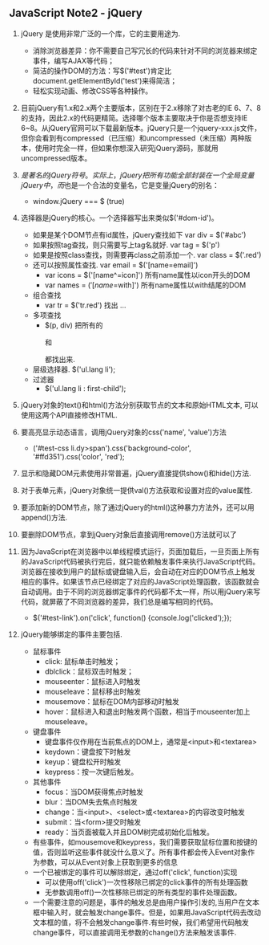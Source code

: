 ## JavaScript Note2 - jQuery

1. jQuery 是使用非常广泛的一个库，它的主要用途为.
  	* 消除浏览器差异：你不需要自己写冗长的代码来针对不同的浏览器来绑定事件，编写AJAX等代码；
  	* 简洁的操作DOM的方法：写$('#test')肯定比document.getElementById('test')来得简洁；
  	* 轻松实现动画、修改CSS等各种操作。

2. 目前jQuery有1.x和2.x两个主要版本，区别在于2.x移除了对古老的IE 6、7、8的支持，因此2.x的代码更精简。选择哪个版本主要取决于你是否想支持IE 6~8。从jQuery官网可以下载最新版本。jQuery只是一个jquery-xxx.js文件，但你会看到有compressed（已压缩）和uncompressed（未压缩）两种版本，使用时完全一样，但如果你想深入研究jQuery源码，那就用uncompressed版本。

3. $是著名的jQuery符号。实际上，jQuery把所有功能全部封装在一个全局变量jQuery中，而$也是一个合法的变量名，它是变量jQuery的别名：
	* window.jQuery === $ (true)

4. 选择器是jQuery的核心。一个选择器写出来类似$('#dom-id')。
	* 如果是某个DOM节点有id属性，jQuery查找如下 var div = $('#abc')
	* 如果按照tag查找，则只需要写上tag名就好. var tag = $('p')
	* 如果是按照class查找，则需要再class之前添加一个. var class = $('.red')
	* 还可以按照属性查找. var email = $('[name=email]')
		* var icons = $('[name\^=icon]') 所有name属性以icon开头的DOM
		* var names = $('[name$=with]') 所有name属性以with结尾的DOM
	* 组合查找
		* var tr = $('tr.red') 找出<tr class='red...'> ... </tr>
	* 多项查找
		* $(p, div) 把所有的<p> 和 <div>都找出来.
	* 层级选择器. $('ul.lang li');
	* 过滤器
		* $('ul.lang li : first-child');

5. jQuery对象的text()和html()方法分别获取节点的文本和原始HTML文本, 可以使用这两个API直接修改HTML.

6. 要高亮显示动态语言，调用jQuery对象的css('name', 'value')方法
	* ('#test-css li.dy>span').css('background-color', '#ffd351').css('color', 'red');

7. 显示和隐藏DOM元素使用非常普遍，jQuery直接提供show()和hide()方法.

8. 对于表单元素，jQuery对象统一提供val()方法获取和设置对应的value属性.

9. 要添加新的DOM节点，除了通过jQuery的html()这种暴力方法外，还可以用append()方法.

10. 要删除DOM节点，拿到jQuery对象后直接调用remove()方法就可以了

11. 因为JavaScript在浏览器中以单线程模式运行，页面加载后，一旦页面上所有的JavaScript代码被执行完后，就只能依赖触发事件来执行JavaScript代码。浏览器在接收到用户的鼠标或键盘输入后，会自动在对应的DOM节点上触发相应的事件。如果该节点已经绑定了对应的JavaScript处理函数，该函数就会自动调用。由于不同的浏览器绑定事件的代码都不太一样，所以用jQuery来写代码，就屏蔽了不同浏览器的差异，我们总是编写相同的代码。
	* $('#test-link').on('click', function() {console.log('clicked');});

12. jQuery能够绑定的事件主要包括.
	* 鼠标事件
		* click: 鼠标单击时触发；
		* dblclick：鼠标双击时触发；
		* mouseenter：鼠标进入时触发
		* mouseleave：鼠标移出时触发
		* mousemove：鼠标在DOM内部移动时触发
		* hover：鼠标进入和退出时触发两个函数，相当于mouseenter加上mouseleave。
	* 键盘事件
		* 键盘事件仅作用在当前焦点的DOM上，通常是\<input\>和\<textarea\>
		* keydown：键盘按下时触发
		* keyup：键盘松开时触发
		* keypress：按一次键后触发。
	* 其他事件
		* focus：当DOM获得焦点时触发
		* blur：当DOM失去焦点时触发
		* change：当\<input\>、\<select\>或\<textarea\>的内容改变时触发
		* submit：当\<form\>提交时触发
		* ready：当页面被载入并且DOM树完成初始化后触发。
	* 有些事件，如mousemove和keypress，我们需要获取鼠标位置和按键的值，否则监听这些事件就没什么意义了。所有事件都会传入Event对象作为参数，可以从Event对象上获取到更多的信息
	* 一个已被绑定的事件可以解除绑定，通过off('click', function)实现
		* 可以使用off('click')一次性移除已绑定的click事件的所有处理函数
		* 无参数调用off()一次性移除已绑定的所有类型的事件处理函数。
	* 一个需要注意的问题是，事件的触发总是由用户操作引发的,当用户在文本框中输入时，就会触发change事件。但是，如果用JavaScript代码去改动文本框的值，将不会触发change事件.有些时候，我们希望用代码触发change事件，可以直接调用无参数的change()方法来触发该事件.














